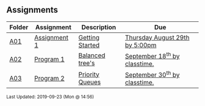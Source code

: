 ## Assignments
| Folder | Assignment | Description | Due|
 | ------------|------------|------------|------------|
 | [A01](https://github.com/rugbyprof/3013-Algorithms/tree/master/Assignments/A01) | [ Assignment 1 ](https://github.com/rugbyprof/3013-Algorithms/tree/master/Assignments/A01) | [ Getting Started](https://github.com/rugbyprof/3013-Algorithms/tree/master/Assignments/A01) | [Thursday August 29th by 5:00pm](https://github.com/rugbyprof/3013-Algorithms/tree/master/Assignments/A01) |
 | [A02](https://github.com/rugbyprof/3013-Algorithms/tree/master/Assignments/A02) | [ Program 1 ](https://github.com/rugbyprof/3013-Algorithms/tree/master/Assignments/A02) | [ Balanced tree's](https://github.com/rugbyprof/3013-Algorithms/tree/master/Assignments/A02) | [September 18<sup>th</sup> by classtime.](https://github.com/rugbyprof/3013-Algorithms/tree/master/Assignments/A02) |
 | [A03](https://github.com/rugbyprof/3013-Algorithms/tree/master/Assignments/A03) | [ Program 2 ](https://github.com/rugbyprof/3013-Algorithms/tree/master/Assignments/A03) | [ Priority Queues](https://github.com/rugbyprof/3013-Algorithms/tree/master/Assignments/A03) | [September 30<sup>th</sup> by classtime.](https://github.com/rugbyprof/3013-Algorithms/tree/master/Assignments/A03) |

<sup>Last Updated: 2019-09-23 (Mon @ 14:56)</sup>